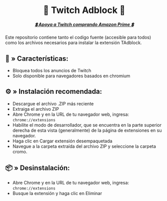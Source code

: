 <center>
    <h1 align="center">🔮 Twitch Adblock 🔮</h1>
    <h5 align="center"> <a href="https://www.amazon.com/amazonprime/">💲 Apoya a Twitch comprando Amazon Prime 💲</a> </h5>
</center>

Este repositorio contiene tanto el codigo fuente (accesible para todos) como los archivos necesarios para instalar la extensión TAdblock. <br>

## 🧩 » <b> Características: </b>
* Bloquea todos los anuncios de Twitch
* Solo disponible para navegadores basados en chromium

## ⚙️ » <b> Instalación recomendada:</b>
* Descargue el archivo .ZIP más reciente
* Extraiga el archivo ZIP
* Abre Chrome y en la URL de tu navegador web, ingresa: ```chrome://extensions```
* Habilite el modo de desarrollador, que se encuentra en la parte superior derecha de esta vista (generalmente) de la página de extensiones en su navegador.
* Haga clic en Cargar extensión desempaquetada
* Navegue a la carpeta extraída del archivo ZIP y seleccione la carpeta cromo.

## 📦 » <b> Desinstalación: </b>
* Abre Chrome y en la URL de tu navegador web, ingresa: ```chrome://extensions```
* Busque la extensión y haga clic en Eliminar
